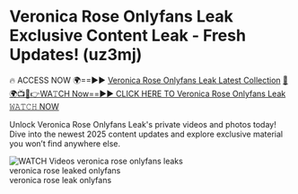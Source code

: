 # Veronica Rose Onlyfans Leak Exclusive Content Leak - Fresh Updates! (uz3mj)

🔥 ACCESS NOW 🌍==►► <a href="https://tinyurl.com/3fjeunct" rel="nofollow">Veronica Rose Onlyfans Leak Latest Collection</a></h3>
[🔴🌍📺📱👉WA𝚃CH Now==►► CLICK HERE TO Veronica Rose Onlyfans Leak 𝚆𝙰𝚃𝙲𝙷 NOW](https://tinyurl.com/3fjeunct)

Unlock Veronica Rose Onlyfans Leak's private videos and photos today! Dive into the newest 2025 content updates and explore exclusive material you won’t find anywhere else.


<a href="https://tinyurl.com/3fjeunct" rel="nofollow" data-target="animated-image.originalLink"><img src="https://camo.githubusercontent.com/8a4f000d20f83aca3bf7ec5f350d767afa0574a8a352519fd8cfa583a6f93a33/68747470733a2f2f692e696d6775722e636f6d2f644a486b345a712e676966" alt="WATCH Videos" data-canonical-src="https://i.imgur.com/dJHk4Zq.gif" style="max-width: 100%; display: inline-block;" data-target="animated-image.originalImage"></a>
veronica rose onlyfans leaks<br>
veronica rose leaked onlyfans<br>
veronica rose leak onlyfans
